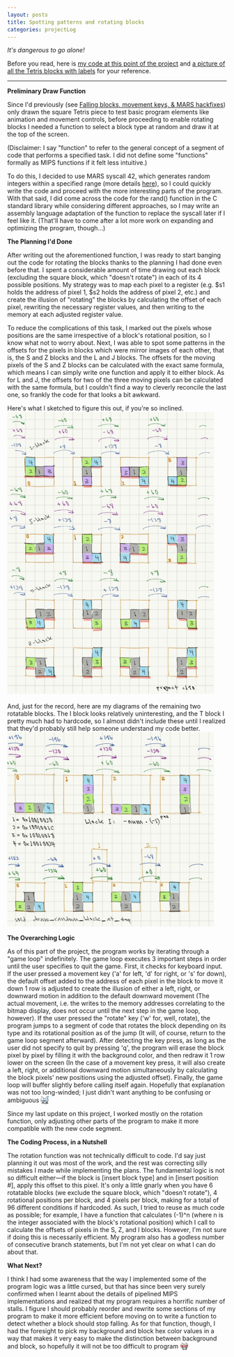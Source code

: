 ```yaml
---
layout: posts
title: Spotting patterns and rotating blocks
categories: projectLog
---
```

<style>
    .emote {
        vertical-align: bottom;
        width: 18px;
    }
</style>
<i>It's dangerous to go alone!</i>

Before you read, here is <a href="https://github.com/wangzi190/mips_tetris/commit/3ebc842c2c48d6134f6f9968edc3c174c6d050be" target="_blank">my code at this point of the project</a> and <a href="/images/for-posts/tetronimoes.jpg" target="_blank">a picture of all the Tetris blocks with labels</a> for your reference.
<hr>
<b>Preliminary Draw Function</b>

Since I'd previously (see <a href="/projectlog/2024/09/22/falling-blocks.html">Falling blocks, movement keys, & MARS hackfixes</a>) only drawn the square Tetris piece to test basic program elements like animation and movement controls, before proceeding to enable rotating blocks I needed a function to select a block type at random and draw it at the top of the screen.

(Disclaimer: I say "function" to refer to the general concept of a segment of code that performs a specified task. I did not define some "functions" formally as MIPS functions if it felt less intuitive.)

To do this, I decided to use MARS syscall 42, which generates random integers within a specified range (more details <a href="https://web.archive.org/web/20240913140616/https://courses.missouristate.edu/kenvollmar/mars/help/syscallhelp.html" target="_blank">here</a>), so I could quickly write the code and proceed with the more interesting parts of the program. With that said, I did come across the code for the rand() function in the C standard library while considering different approaches, so I may write an assembly language adaptation of the function to replace the syscall later if I feel like it. (That'll have to come after a lot more work on expanding and optimizing the program, though...)

<b>The Planning I'd Done</b>

After writing out the aforementioned function, I was ready to start banging out the code for rotating the blocks thanks to the planning I had done even before that. I spent a considerable amount of time drawing out each block (excluding the square block, which "doesn't rotate") in each of its 4 possible positions. My strategy was to map each pixel to a register (e.g. $s1 holds the address of pixel 1, $s2 holds the address of pixel 2, etc.) and create the illusion of "rotating" the blocks by calculating the offset of each pixel, rewriting the necessary register values, and then writing to the memory at each adjusted register value.

To reduce the complications of this task, I marked out the pixels whose positions are the same irrespective of a block's rotational position, so I know what not to worry about. Next, I was able to spot some patterns in the offsets for the pixels in blocks which were mirror images of each other, that is, the S and Z blocks and the L and J blocks. The offsets for the moving pixels of the S and Z blocks can be calculated with the exact same formula, which means I can simply write one function and apply it to either block. As for L and J, the offsets for two of the three moving pixels can be calculated with the same formula, but I couldn't find a way to cleverly reconcile the last one, so frankly the code for that looks a bit awkward.

Here's what I sketched to figure this out, if you're so inclined.
<br><img src="/images/for-posts/mirrored_blocks.jpg" width="475px">
<br><br>And, just for the record, here are my diagrams of the remaining two rotatable blocks. The I block looks relatively uninteresting, and the T block I pretty much had to hardcode, so I almost didn't include these until I realized that they'd probably still help someone understand my code better.
<br><img src="/images/for-posts/I_and_T.jpg" width="475px">

<b>The Overarching Logic</b>

As of this part of the project, the program works by iterating through a "game loop" indefinitely. The game loop executes 3 important steps in order until the user specifies to quit the game. First, it checks for keyboard input. If the user pressed a movement key ('a' for left, 'd' for right, or 's' for down), the default offset added to the address of each pixel in the block to move it down 1 row is adjusted to create the illusion of either a left, right, or downward motion in addition to the default downward movement (The actual movement, i.e. the writes to the memory addresses correlating to the bitmap display, does not occur until the next step in the game loop, however). If the user pressed the "rotate" key ('w' for, well, rotate), the program jumps to a segment of code that rotates the block depending on its type and its rotational position as of the jump (It will, of course, return to the game loop segment afterward). After detecting the key press, as long as the user did not specify to quit by pressing 'q', the program will erase the block pixel by pixel by filling it with the background color, and then redraw it 1 row lower on the screen (In the case of a movement key press, it will also create a left, right, or additional downward motion simultaneously by calculating the block pixels' new positions using the adjusted offset). Finally, the game loop will buffer slightly before calling itself again. Hopefully that explanation was not too long-winded; I just didn't want anything to be confusing or ambiguous <img src="/images/emotes/nukoEmbarrassed5.gif" class="emote">

Since my last update on this project, I worked mostly on the rotation function, only adjusting other parts of the program to make it more compatible with the new code segment.

<b>The Coding Process, in a Nutshell</b>

The rotation function was not technically difficult to code. I'd say just planning it out was most of the work, and the rest was correcting silly mistakes I made while implementing the plans. The fundamental logic is not so difficult either—if the block is [insert block type] and in [insert position #], apply this offset to this pixel. It's only a little gnarly when you have 6 rotatable blocks (we exclude the square block, which "doesn't rotate"), 4 rotational positions per block, and 4 pixels per block, making for a total of 96 different conditions if hardcoded. As such, I tried to reuse as much code as possible; for example, I have a function that calculates (-1)^n (where n is the integer associated with the block's rotational position) which I call to calculate the offsets of pixels in the S, Z, and I blocks. However, I'm not sure if doing this is necessarily efficient. My program also has a godless number of consecutive branch statements, but I'm not yet clear on what I can do about that.

<b>What Next?</b>

I think I had some awareness that the way I implemented some of the program logic was a little cursed, but that has since been very surely confirmed when I learnt about the details of pipelined MIPS implementations and realized that my program requires a horrific number of stalls. I figure I should probably reorder and rewrite some sections of my program to make it more efficient before moving on to write a function to detect whether a block should stop falling. As for that function, though, I had the foresight to pick my background and block hex color values in a way that makes it very easy to make the distinction between background and block, so hopefully it will not be too difficult to program <img src="/images/emotes/nukoNerd2.gif" class="emote">